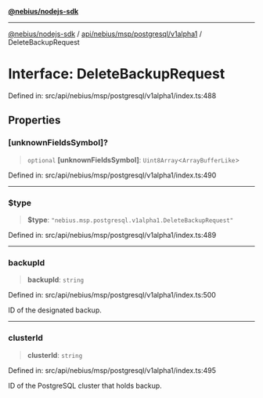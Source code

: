 [**@nebius/nodejs-sdk**](../../../../../../README.md)

***

[@nebius/nodejs-sdk](../../../../../../README.md) / [api/nebius/msp/postgresql/v1alpha1](../README.md) / DeleteBackupRequest

# Interface: DeleteBackupRequest

Defined in: src/api/nebius/msp/postgresql/v1alpha1/index.ts:488

## Properties

### \[unknownFieldsSymbol\]?

> `optional` **\[unknownFieldsSymbol\]**: `Uint8Array`\<`ArrayBufferLike`\>

Defined in: src/api/nebius/msp/postgresql/v1alpha1/index.ts:490

***

### $type

> **$type**: `"nebius.msp.postgresql.v1alpha1.DeleteBackupRequest"`

Defined in: src/api/nebius/msp/postgresql/v1alpha1/index.ts:489

***

### backupId

> **backupId**: `string`

Defined in: src/api/nebius/msp/postgresql/v1alpha1/index.ts:500

ID of the designated backup.

***

### clusterId

> **clusterId**: `string`

Defined in: src/api/nebius/msp/postgresql/v1alpha1/index.ts:495

ID of the PostgreSQL cluster that holds backup.
